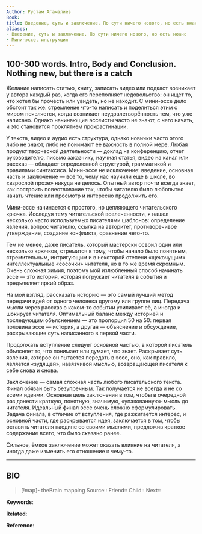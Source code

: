 ```yaml
---
Author: Рустам Агамалиев
Book: 
title: Введение, суть и заключение. По сути ничего нового, но есть нюанс
aliases:
- Введение, суть и заключение. По сути ничего нового, но есть нюанс
- Мини-эссе, инструкция
---
```

## 100-300 words. Intro, Body and Conclusion. Nothing new, but there is a catch

Желание написать статью, книгу, записать видео или подкаст возникает у автора каждый раз, когда его переполняет недовольство: он ищет то, что хотел бы прочесть или увидеть, но не находит. С мини-эссе дело обстоит так же: стремление что-то написать и поделиться этим с миром появляется, когда возникает неудовлетворённость тем, что уже написано. Однако начинающие эссеисты часто не знают, с чего начать, и это становится проклятием прокрастинации.

У текста, видео и аудио есть структура, однако новички часто этого либо не знают, либо не понимают ее важность в полной мере. Любая продукт творческой деятельности — доклад на конференцию, отчет руководителю, письмо заказчику, научная статья, видео на канал или рассказ — обладает определенной структурой, грамматикой и правилами синтаксиса. Мини-эссе не исключение: введение, основная часть и заключение — всё то, чему нас научили еще в школе, во «взрослой прозе» никуда не делось. Опытный автор почти всегда знает, как построить повествование так, чтобы читателю было любопытно начать чтение или просмотр и интересно продолжить его.

Мини-эссе начинается с простого, но цепляющего читательского крючка. Исследуя тему читательской вовлеченности, я нашел несколько часто используемых писателями шаблонов: определение явления, вопрос читателю, ссылка на авторитет, противоречивое утверждение, создание конфликта, сравнение чего-то.

Тем не менее, даже писатель, который мастерски освоил один или несколько крючков, стремится к тому, чтобы начало было понятным, стремительным, интригующим и в некоторой степени «щекочущим» интеллектуальные «сосочки» читателя, но в то же время скромным. Очень сложная химия, поэтому мой излюбленный способ начинать эссе — это история, которая погружает читателя в события и предъявляет яркий образ.

На мой взгляд, рассказать историю — это самый лучший метод передачи идей от одного человека другому или группе лиц. Передача мысли через рассказ о каком-то событии усиливает её, а иногда и шокирует читателя. Оптимальный баланс между историей и последующим объяснением — это пропорция 50 на 50: первая половина эссе — история, а другая — объяснение и обсуждение, раскрывающие суть написанного в первой части.

Продолжать вступление следует основной частью, в которой писатель объясняет то, что понимает или думает, что знает. Раскрывает суть явления, которое он пытается передать в эссе, оно, как правило, является «зудящей», навязчивой мыслью, возвращающей писателя к себе снова и снова.

Заключение — самая сложная часть любого писательского текста. Финал обязан быть безупречным. Так получается не всегда и не со всеми идеями. Основная цель заключения в том, чтобы в очередной раз донести краткую, понятную, значимую, «упакованную» мысль до читателя. Идеальный финал эссе очень сложно сформулировать. Задача финала, в отличие от вступления, где разжигается интерес, и основной части, где раскрывается идея, заключается в том, чтобы оставить читателя наедине со своими мыслями, предложив краткое содержание всего, что было сказано ранее.

Сильное, ёмкое заключение может оказать влияние на читателя, а иногда даже изменить его отношение к чему-то.

***
## BIO
> [!map]- theBrain mapping
> Source::
> Friend::
> Child::
> Next::

**Keywords**:

**Related**:

**Reference**: 